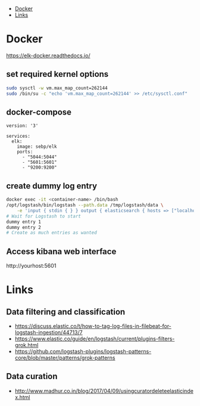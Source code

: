- [Docker](#docker)
- [Links](#links)

# Docker

https://elk-docker.readthedocs.io/

## set required kernel options

```bash
sudo sysctl -w vm.max_map_count=262144
sudo /bin/su -c "echo 'vm.max_map_count=262144' >> /etc/sysctl.conf"
```

## docker-compose

```
version: '3'

services:
  elk:
    image: sebp/elk
    ports:
      - "5044:5044"
      - "5601:5601"
      - "9200:9200"
```

## create dummy log entry

```bash
docker exec -it <container-name> /bin/bash
/opt/logstash/bin/logstash --path.data /tmp/logstash/data \
    -e 'input { stdin { } } output { elasticsearch { hosts => ["localhost"] } }'
# Wait for Logstash to start
dummy entry 1
dummy entry 2
# Create as much entries as wanted
```

## Access kibana web interface

http://yourhost:5601


# Links


## Data filtering and classification

- https://discuss.elastic.co/t/how-to-tag-log-files-in-filebeat-for-logstash-ingestion/44713/7
- https://www.elastic.co/guide/en/logstash/current/plugins-filters-grok.html
- https://github.com/logstash-plugins/logstash-patterns-core/blob/master/patterns/grok-patterns

## Data curation

- http://www.madhur.co.in/blog/2017/04/09/usingcuratordeleteelasticindex.html
